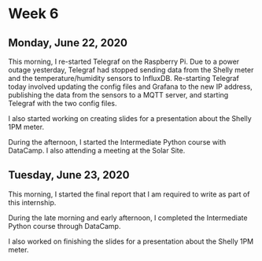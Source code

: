 # Week 6

## Monday, June 22, 2020
This morning, I re-started Telegraf on the Raspberry Pi. Due to a power outage yesterday, Telegraf had stopped sending data from the Shelly meter and the temperature/humidity sensors to InfluxDB. Re-starting Telegraf today involved updating the config files and Grafana to the new IP address, publishing the data from the sensors to a MQTT server, and starting Telegraf with the two config files. 

I also started working on creating slides for a presentation about the Shelly 1PM meter.

During the afternoon, I started the Intermediate Python course with DataCamp. I also attending a meeting at the Solar Site. 

## Tuesday, June 23, 2020
This morning, I started the final report that I am required to write as part of this internship. 

During the late morning and early afternoon, I completed the Intermediate Python course through DataCamp. 

I also worked on finishing the slides for a presentation about the Shelly 1PM meter.




